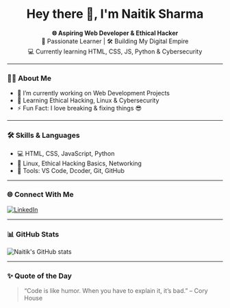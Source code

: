 <h1 align="center">Hey there 👋, I'm Naitik Sharma</h1>

<p align="center">
  <b>🌐 Aspiring Web Developer & Ethical Hacker</b> <br>
  🚀 Passionate Learner | 🛠 Building My Digital Empire <br>
  💻 Currently learning HTML, CSS, JS, Python & Cybersecurity
</p>

---

### 👨‍💻 About Me

- 🔭 I’m currently working on Web Development Projects  
- 🌱 Learning Ethical Hacking, Linux & Cybersecurity  
- ⚡ Fun Fact: I love breaking & fixing things 😎  

---

### 🛠️ Skills & Languages

- 💻 HTML, CSS, JavaScript, Python  
- 🔐 Linux, Ethical Hacking Basics, Networking  
- 🧰 Tools: VS Code, Dcoder, Git, GitHub  

---

### 🌐 Connect With Me

[![LinkedIn](https://img.shields.io/badge/LinkedIn-0077B5?style=flat&logo=linkedin&logoColor=white)](https://www.linkedin.com/public-profile/settings)

---

### 📊 GitHub Stats

![Naitik's GitHub stats](https://github-readme-stats.vercel.app/api?username=naitikr1115&show_icons=true&theme=radical)

---

### ✨ Quote of the Day

> “Code is like humor. When you have to explain it, it’s bad.” – Cory House
